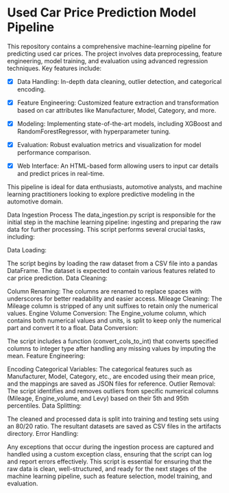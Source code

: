 # Used Car Price Prediction Model Pipeline
This repository contains a comprehensive machine-learning pipeline for predicting used car prices. The project involves data preprocessing, feature engineering, model training, and evaluation using advanced regression techniques. Key features include:

- [x] Data Handling: In-depth data cleaning, outlier detection, and categorical encoding.

- [x] Feature Engineering: Customized feature extraction and transformation based on car attributes like Manufacturer, Model, Category, and more.
- [x] Modeling: Implementing state-of-the-art models, including XGBoost and RandomForestRegressor, with hyperparameter tuning.
- [x] Evaluation: Robust evaluation metrics and visualization for model performance comparison.
- [x] Web Interface: An HTML-based form allowing users to input car details and predict prices in real-time.

This pipeline is ideal for data enthusiasts, automotive analysts, and machine learning practitioners looking to explore predictive modeling in the automotive domain.


Data Ingestion Process
The data_ingestion.py script is responsible for the initial step in the machine learning pipeline: ingesting and preparing the raw data for further processing. This script performs several crucial tasks, including:

Data Loading:

The script begins by loading the raw dataset from a CSV file into a pandas DataFrame. The dataset is expected to contain various features related to car price prediction.
Data Cleaning:

Column Renaming: The columns are renamed to replace spaces with underscores for better readability and easier access.
Mileage Cleaning: The Mileage column is stripped of any unit suffixes to retain only the numerical values.
Engine Volume Conversion: The Engine_volume column, which contains both numerical values and units, is split to keep only the numerical part and convert it to a float.
Data Conversion:

The script includes a function (convert_cols_to_int) that converts specified columns to integer type after handling any missing values by imputing the mean.
Feature Engineering:

Encoding Categorical Variables: The categorical features such as Manufacturer, Model, Category, etc., are encoded using their mean price, and the mappings are saved as JSON files for reference.
Outlier Removal: The script identifies and removes outliers from specific numerical columns (Mileage, Engine_volume, and Levy) based on their 5th and 95th percentiles.
Data Splitting:

The cleaned and processed data is split into training and testing sets using an 80/20 ratio. The resultant datasets are saved as CSV files in the artifacts directory.
Error Handling:

Any exceptions that occur during the ingestion process are captured and handled using a custom exception class, ensuring that the script can log and report errors effectively.
This script is essential for ensuring that the raw data is clean, well-structured, and ready for the next stages of the machine learning pipeline, such as feature selection, model training, and evaluation.
